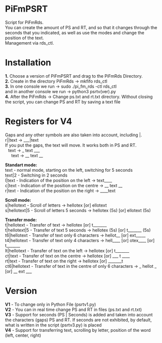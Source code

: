 # PiFmPSRT
Script for PiFmRds.  
You can create the amount of PS and RT, and so that it changes through the seconds that you indicated, as well as use the modes and change the position of the text.  
Management via rds_ctl.  

# Installation
**1.** Choose a version of PiFmPSRT and drag to the PiFmRds Directory.  
**2.** Create in the directory PiFmRds -> mkfifo rds_ctl  
**3.** In one console we run -> sudo ./pi_fm_rds -ctl rds_ctl  
and in another console we run -> python3 psrtv(ver).py  
**4.** After the PiFmRds -> Change ps.txt and rt.txt directory. Without closing the script, you can change PS and RT by saving a text file  

# Registers for V4
Gaps and any other symbols are also taken into account, including |.  
r||text -> ___|text  
If you put the gaps, the text will move. It works both in PS and RT.  
⠀text -> _ text ___  
⠀⠀text -> __ text __  

**Standart mode:**  
text - normal mode, starting on the left, switching for 5 seconds  
text|2 - Switching in 2 seconds  
l|text - Indication of the position on the left -> text____  
c|text - Indication of the position on the centre -> __ text __  
r|text - Indication of the position on the right -> ____text  

**Scroll mode:**  
s|hellotext - Scroll of letters -> hellotex [or] ellotext  
s|hellotext|5 - Scroll of letters 5 seconds -> hellotex (5s) [or] ellotext (5s)  

**Transfer mode:**  
t|hellotext - Transfer of text -> hellotex [or] t_______  
t|hellotext|5 - Transfer of text 5 seconds -> hellotex (5s) [or] t_______ (5s)  
t6|hellotext - Transfer of text only 6 characters -> hellot__ [or] ext_____  
t4|hellotext - Transfer of text only 4 characters -> hell____ [or] otex____ [or] t_______  
lt|hellotext - Transfer of text on the left -> hellotex [or] t_______  
ct|text - Transfer of text on the centre -> hellotex [or] ___ t ____  
rt|text - Transfer of text on the right -> hellotex [or] _______t  
ct6|hellotext - Transfer of text in the centre of only 6 characters -> _ hellot _ [or] __ ext ___  

# Version
**V1** - To change only in Python File (psrtv1.py)  
**V2** - You can in real time change PS and RT in files (ps.txt and rt.txt)  
**V3** - Support for seconds (PS | Seconds) is added and taken into account the characters (gaps) PS and RT. If seconds are not exhibited, by default, what is written in the script (psrtv3.py) is placed    
**V4** - Support for transferring text, scrolling by letter, position of the word (left, center, right)  
